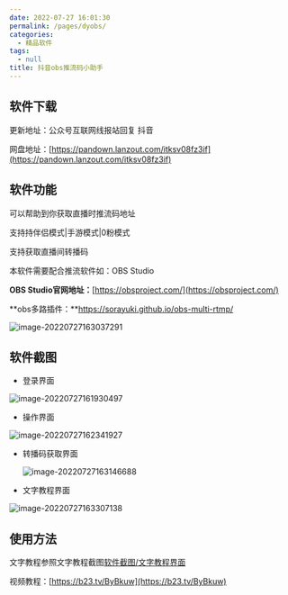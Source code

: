 ```yaml
---
date: 2022-07-27 16:01:30
permalink: /pages/dyobs/
categories: 
  - 精品软件
tags: 
  - null
title: 抖音obs推流码小助手
---
```


## 软件下载

更新地址：公众号互联网线报站回复 抖音

网盘地址：[https://pandown.lanzout.com/itksv08fz3if](https://pandown.lanzout.com/itksv08fz3if)

## 软件功能

可以帮助到你获取直播时推流码地址

支持持伴侣模式|手游模式|0粉模式

支持获取直播间转播码

本软件需要配合推流软件如：OBS Studio

**OBS Studio官网地址：**[https://obsproject.com/](https://obsproject.com/)

**obs多路插件：**https://sorayuki.github.io/obs-multi-rtmp/

![image-20220727163037291](https://cdn.staticaly.com/gh/xiaoh2018/imgurl@master/picgo/202207271630922.png)

## 软件截图

- 登录界面

![image-20220727161930497](https://cdn.staticaly.com/gh/xiaoh2018/imgurl@master/picgo/202207271619240.png)

- 操作界面

![image-20220727162341927](https://cdn.staticaly.com/gh/xiaoh2018/imgurl@master/picgo/202207271623843.png)

- 转播码获取界面

  ![image-20220727163146688](https://cdn.staticaly.com/gh/xiaoh2018/imgurl@master/picgo/202207271631233.png)

- 文字教程界面

![image-20220727163307138](https://cdn.staticaly.com/gh/xiaoh2018/imgurl@master/picgo/202207271633350.png)

## 使用方法

文字教程参照文字教程截图[软件截图/文字教程界面](../软件截图/文字教程界面)

视频教程：[https://b23.tv/ByBkuw](https://b23.tv/ByBkuw)
